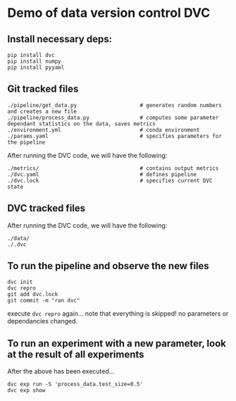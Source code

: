 # Demo of data version control DVC

## Install necessary deps:
```
pip install dvc
pip install numpy
pip install pyyaml
```

## Git tracked files

```
./pipeline/get_data.py                    # generates random numbers and creates a new file
./pipeline/process_data.py                # computes some parameter dependant statistics on the data, saves metrics
./environment.yml                         # conda environment
./params.yaml                             # specifies parameters for the pipeline
```

After running the DVC code, we will have the following:

```
./metrics/                                # contains output metrics
./dvc.yaml                                # defines pipeline
./dvc.lock                                # specifies current DVC state
```

## DVC tracked files

After running the DVC code, we will have the following:

```
./data/
./.dvc
```

## To run the pipeline and observe the new files

```
dvc init
dvc repro
git add dvc.lock
git commit -m "ran dvc"
```

execute `dvc repro` again... note that everything is skipped! no parameters or dependancies changed.

## To run an experiment with a new parameter, look at the result of all experiments

After the above has been executed...

```
dvc exp run -S 'process_data.test_size=0.5'
dvc exp show
```
